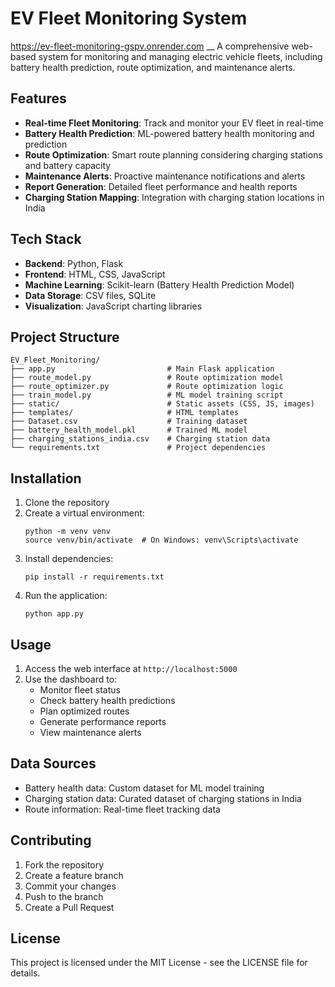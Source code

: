 # EV Fleet Monitoring System
https://ev-fleet-monitoring-gspv.onrender.com __
A comprehensive web-based system for monitoring and managing electric vehicle fleets, including battery health prediction, route optimization, and maintenance alerts.

## Features

- **Real-time Fleet Monitoring**: Track and monitor your EV fleet in real-time
- **Battery Health Prediction**: ML-powered battery health monitoring and prediction
- **Route Optimization**: Smart route planning considering charging stations and battery capacity
- **Maintenance Alerts**: Proactive maintenance notifications and alerts
- **Report Generation**: Detailed fleet performance and health reports
- **Charging Station Mapping**: Integration with charging station locations in India

## Tech Stack

- **Backend**: Python, Flask
- **Frontend**: HTML, CSS, JavaScript
- **Machine Learning**: Scikit-learn (Battery Health Prediction Model)
- **Data Storage**: CSV files, SQLite
- **Visualization**: JavaScript charting libraries

## Project Structure

```
EV_Fleet_Monitoring/
├── app.py                         # Main Flask application
├── route_model.py                 # Route optimization model
├── route_optimizer.py             # Route optimization logic
├── train_model.py                 # ML model training script
├── static/                        # Static assets (CSS, JS, images)
├── templates/                     # HTML templates
├── Dataset.csv                    # Training dataset
├── battery_health_model.pkl       # Trained ML model
├── charging_stations_india.csv    # Charging station data
└── requirements.txt               # Project dependencies
```

## Installation

1. Clone the repository
2. Create a virtual environment:
   ```
   python -m venv venv
   source venv/bin/activate  # On Windows: venv\Scripts\activate
   ```
3. Install dependencies:
   ```
   pip install -r requirements.txt
   ```
4. Run the application:
   ```
   python app.py
   ```

## Usage

1. Access the web interface at `http://localhost:5000`
2. Use the dashboard to:
   - Monitor fleet status
   - Check battery health predictions
   - Plan optimized routes
   - Generate performance reports
   - View maintenance alerts

## Data Sources

- Battery health data: Custom dataset for ML model training
- Charging station data: Curated dataset of charging stations in India
- Route information: Real-time fleet tracking data

## Contributing

1. Fork the repository
2. Create a feature branch
3. Commit your changes
4. Push to the branch
5. Create a Pull Request

## License

This project is licensed under the MIT License - see the LICENSE file for details.
